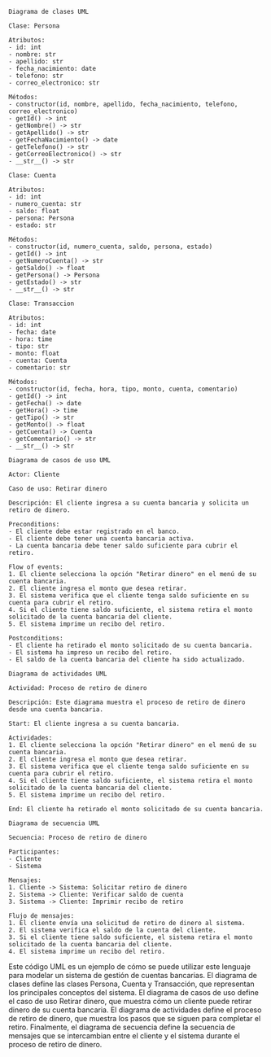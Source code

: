 ```
Diagrama de clases UML

Clase: Persona

Atributos:
- id: int
- nombre: str
- apellido: str
- fecha_nacimiento: date
- telefono: str
- correo_electronico: str

Métodos:
- constructor(id, nombre, apellido, fecha_nacimiento, telefono, correo_electronico)
- getId() -> int
- getNombre() -> str
- getApellido() -> str
- getFechaNacimiento() -> date
- getTelefono() -> str
- getCorreoElectronico() -> str
- __str__() -> str

Clase: Cuenta

Atributos:
- id: int
- numero_cuenta: str
- saldo: float
- persona: Persona
- estado: str

Métodos:
- constructor(id, numero_cuenta, saldo, persona, estado)
- getId() -> int
- getNumeroCuenta() -> str
- getSaldo() -> float
- getPersona() -> Persona
- getEstado() -> str
- __str__() -> str

Clase: Transaccion

Atributos:
- id: int
- fecha: date
- hora: time
- tipo: str
- monto: float
- cuenta: Cuenta
- comentario: str

Métodos:
- constructor(id, fecha, hora, tipo, monto, cuenta, comentario)
- getId() -> int
- getFecha() -> date
- getHora() -> time
- getTipo() -> str
- getMonto() -> float
- getCuenta() -> Cuenta
- getComentario() -> str
- __str__() -> str

Diagrama de casos de uso UML

Actor: Cliente

Caso de uso: Retirar dinero

Descripción: El cliente ingresa a su cuenta bancaria y solicita un retiro de dinero.

Preconditions:
- El cliente debe estar registrado en el banco.
- El cliente debe tener una cuenta bancaria activa.
- La cuenta bancaria debe tener saldo suficiente para cubrir el retiro.

Flow of events:
1. El cliente selecciona la opción "Retirar dinero" en el menú de su cuenta bancaria.
2. El cliente ingresa el monto que desea retirar.
3. El sistema verifica que el cliente tenga saldo suficiente en su cuenta para cubrir el retiro.
4. Si el cliente tiene saldo suficiente, el sistema retira el monto solicitado de la cuenta bancaria del cliente.
5. El sistema imprime un recibo del retiro.

Postconditions:
- El cliente ha retirado el monto solicitado de su cuenta bancaria.
- El sistema ha impreso un recibo del retiro.
- El saldo de la cuenta bancaria del cliente ha sido actualizado.

Diagrama de actividades UML

Actividad: Proceso de retiro de dinero

Descripción: Este diagrama muestra el proceso de retiro de dinero desde una cuenta bancaria.

Start: El cliente ingresa a su cuenta bancaria.

Actividades:
1. El cliente selecciona la opción "Retirar dinero" en el menú de su cuenta bancaria.
2. El cliente ingresa el monto que desea retirar.
3. El sistema verifica que el cliente tenga saldo suficiente en su cuenta para cubrir el retiro.
4. Si el cliente tiene saldo suficiente, el sistema retira el monto solicitado de la cuenta bancaria del cliente.
5. El sistema imprime un recibo del retiro.

End: El cliente ha retirado el monto solicitado de su cuenta bancaria.

Diagrama de secuencia UML

Secuencia: Proceso de retiro de dinero

Participantes:
- Cliente
- Sistema

Mensajes:
1. Cliente -> Sistema: Solicitar retiro de dinero
2. Sistema -> Cliente: Verificar saldo de cuenta
3. Sistema -> Cliente: Imprimir recibo de retiro

Flujo de mensajes:
1. El cliente envía una solicitud de retiro de dinero al sistema.
2. El sistema verifica el saldo de la cuenta del cliente.
3. Si el cliente tiene saldo suficiente, el sistema retira el monto solicitado de la cuenta bancaria del cliente.
4. El sistema imprime un recibo del retiro.
```

Este código UML es un ejemplo de cómo se puede utilizar este lenguaje para modelar un sistema de gestión de cuentas bancarias. El diagrama de clases define las clases Persona, Cuenta y Transacción, que representan los principales conceptos del sistema. El diagrama de casos de uso define el caso de uso Retirar dinero, que muestra cómo un cliente puede retirar dinero de su cuenta bancaria. El diagrama de actividades define el proceso de retiro de dinero, que muestra los pasos que se siguen para completar el retiro. Finalmente, el diagrama de secuencia define la secuencia de mensajes que se intercambian entre el cliente y el sistema durante el proceso de retiro de dinero.